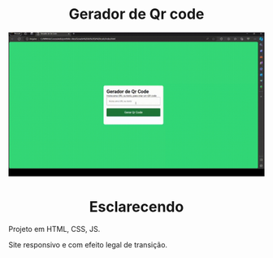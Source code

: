 # <div align="center">Gerador de Qr code</div>

![](https://github.com/nabucoanalista/Projetos_em_js/blob/main/Gerador_de_Qr_code/apresentar.gif)

# <div align="center">Esclarecendo</div>

<p>Projeto em HTML, CSS, JS.</p> 
Site responsivo e com efeito legal de transição.</br>
